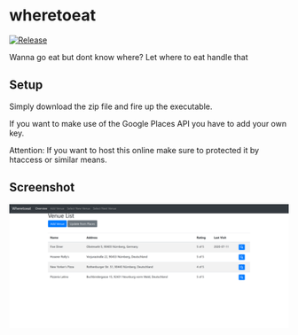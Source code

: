# wheretoeat

[![Release](https://img.shields.io/github/v/release/PhilmacFLy/wheretoeat.svg?style=flat-square)](https://github.com/PhilmacFLy/wheretoeat/releases/latest)

Wanna go eat but dont know where? Let where to eat handle that

## Setup

Simply download the zip file and fire up the executable.

If you want to make use of the Google Places API you have to add your own key.

Attention: If you want to host this online make sure to protected it by htaccess or similar means.

## Screenshot

![UI Screenshot](assets/screenshot.png)
